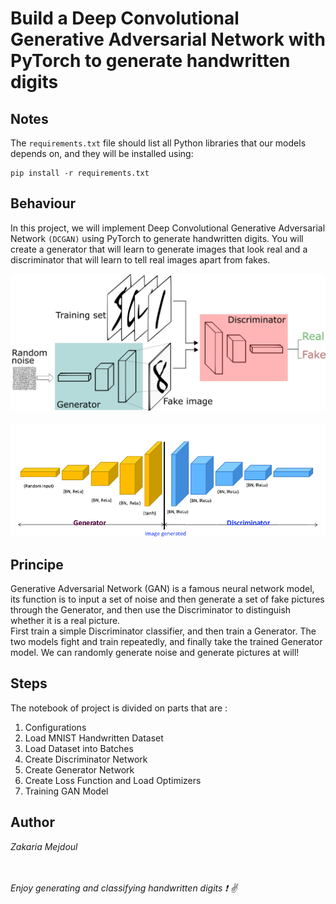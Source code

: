 # Build a Deep Convolutional Generative Adversarial Network with PyTorch to generate handwritten digits


## Notes
The `requirements.txt` file should list all Python libraries that our models depends on, and they will be installed using:

```
pip install -r requirements.txt
```

## Behaviour
In this project, we will implement Deep Convolutional Generative Adversarial Network `(DCGAN)` using PyTorch to generate handwritten digits. You will create a generator that will learn to generate images that look real and a discriminator that will learn to tell real images apart from fakes.

![picture alt](static/dcgan.png "DCGAN Process")<br><br>
![picture alt](static/dcgan2.png "DCGAN_Gen_Disc")


## Principe
Generative Adversarial Network (GAN) is a famous neural network model, its function is to input a set of noise and then generate a set of fake pictures through the Generator, and then use the Discriminator to distinguish whether it is a real picture. <br>First train a simple Discriminator classifier, and then train a Generator. The two models fight and train repeatedly, and finally take the trained Generator model. We can randomly generate noise and generate pictures at will!

## Steps
The notebook of project is divided on parts that are :
1. Configurations
2. Load MNIST Handwritten Dataset
3. Load Dataset into Batches
4. Create Discriminator Network 
5. Create Generator Network
6. Create Loss Function and Load Optimizers
7. Training GAN Model

## Author
_Zakaria Mejdoul_






<br><br>_Enjoy generating and classifying handwritten digits :exclamation: :v:_
